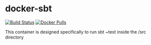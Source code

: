 # docker-sbt

[![Build Status](https://travis-ci.org/divanvisagie/docker-sbt.svg?branch=master)](https://travis-ci.org/divanvisagie/docker-sbt) [![Docker Pulls](https://img.shields.io/docker/pulls/divanvisagie/sbt.svg?maxAge=2592000)](https://hub.docker.com/r/divanvisagie/sbt)

This container is designed specifically to run sbt ~test inside the /src directory

